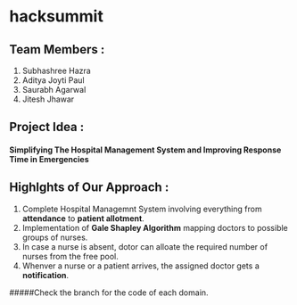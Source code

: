 # hacksummit
## Team Members :
1. Subhashree Hazra
2. Aditya Joyti Paul
3. Saurabh Agarwal
4. Jitesh Jhawar

## Project Idea : 
#### Simplifying The Hospital Management System and Improving Response Time in Emergencies 

## Highlghts of Our Approach :

1. Complete Hospital Managemnt System involving everything from **attendance** to **patient allotment**.
2. Implementation of **Gale Shapley Algorithm** mapping doctors to possible groups of nurses.
3. In case a nurse is absent, dotor can alloate the required number of nurses from the free pool.
4. Whenver a nurse or a patient arrives, the assigned doctor gets a **notification**.

#####Check the branch for the code of each domain.
